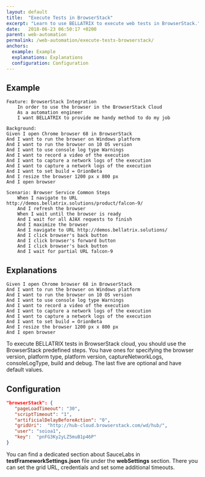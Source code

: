 ```yaml
---
layout: default
title:  "Execute Tests in BrowserStack"
excerpt: "Learn to use BELLATRIX to execute web tests in BrowserStack."
date:   2018-06-23 06:50:17 +0200
parent: web-automation
permalink: /web-automation/execute-tests-browserstack/
anchors:
  example: Example
  explanations: Explanations
  configuration: Configuration
---
```

Example
-------
```
Feature: BrowserStack Integration
	In order to use the browser in the BrowserStack Cloud
	As a automation engineer
	I want BELLATRIX to provide me handy method to do my job

Background: 
Given I open Chrome browser 68 in BrowserStack
And I want to run the browser on Windows platform
And I want to run the browser on 10 OS version
And I want to use console log type Warnings
And I want to record a video of the execution
And I want to capture a network logs of the execution
And I want to capture a network logs of the execution
And I want to set build = OrionBeta
And I resize the browser 1200 px x 800 px
And I open browser

Scenario: Browser Service Common Steps
	When I navigate to URL http://demos.bellatrix.solutions/product/falcon-9/
	And I refresh the browser
	When I wait until the browser is ready
	And I wait for all AJAX requests to finish
	And I maximize the browser
	And I navigate to URL http://demos.bellatrix.solutions/
	And I click browser's back button
	And I click browser's forward button
    And I click browser's back button
	And I wait for partial URL falcon-9
```

Explanations
------------
```
Given I open Chrome browser 68 in BrowserStack
And I want to run the browser on Windows platform
And I want to run the browser on 10 OS version
And I want to use console log type Warnings
And I want to record a video of the execution
And I want to capture a network logs of the execution
And I want to capture a network logs of the execution
And I want to set build = OrionBeta
And I resize the browser 1200 px x 800 px
And I open browser
```
To execute BELLATRIX tests in BrowserStack cloud, you should use the BrowserStack predefined steps. You have ones for specifying the browser version, platform type, platform version, captureNetworkLogs, consoleLogType, build and debug. The last five are optional and have default values.

Configuration
-------------
```json
"browserStack": {
   "pageLoadTimeout": "30",
   "scriptTimeout": "1",
   "artificialDelayBeforeAction": "0",
   "gridUri":  "http://hub-cloud.browserstack.com/wd/hub/",
   "user": "soioa1",
   "key":  "pnFG3Ky2yLZ5muB1p46P"
}
```
You can find a dedicated section about SauceLabs in **testFrameworkSettings.json** file under the **webSettings** section. There you can set the grid URL, credentials and set some additional timeouts.